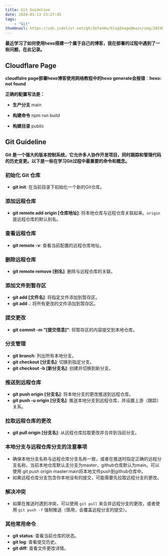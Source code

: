 ```yaml
---
title: Git Guideline
date: 2024-01-13 23:27:45
tags:
    - "Git"
thumbnail: https://cdn.jsdelivr.net/gh/ZefanHu/blogImage@main/img/20240113232846.png
---
```


**最近学习了如何使用hexo搭建一个属于自己的博客，我在部署的过程中遇到了一些问题，在此记录。**

## Cloudflare Page



**cloudfalre page部署hexo博客使用网络教程中的hexo generate会报错**：**hexo: not found**

**正确的配置写法是：**

* **生产分支** main

* **构建命令** npm run build

* **构建目录** public

## Git Guideline

**Git 是一个强大的版本控制系统，它允许多人协作开发项目，同时跟踪和管理代码的历史变更。以下是一些在学习Git过程中最重要的命令和概念。**

### 初始化 Git 仓库

- **git init**: 在当前目录下初始化一个新的Git仓库。

### 添加远程仓库

- **git remote add origin [仓库地址]**: 将本地仓库与远程仓库关联起来。`origin`是远程仓库的默认别名。

### 查看远程仓库

- **git remote -v**: 查看当前配置的远程仓库地址。

### 删除远程仓库

- **git remote remove [别名]**: 删除与远程仓库的关联。

### 添加文件到暂存区

- **git add [文件名]**: 将指定文件添加到暂存区。
- **git add .**: 将所有更改的文件添加到暂存区。

### 提交更改

- **git commit -m "[提交信息]"**: 将暂存区的内容提交到本地仓库。

### 分支管理

- **git branch**: 列出所有本地分支。
- **git checkout [分支名]**: 切换到指定分支。
- **git checkout -b [新分支名]**: 创建并切换到新分支。

### 推送到远程仓库

- **git push origin [分支名]**: 将本地分支的更改推送到远程仓库。
- **git push -u origin [分支名]**: 推送本地分支到远程仓库，并设置上游（跟踪）关系。

### 拉取远程仓库的更改

- **git pull origin [分支名]**: 从远程仓库拉取更改并合并到当前分支。

### 本地分支与远程仓库分支的注意事项

- 确保本地分支名称与远程仓库分支名称一致，或者在推送时指定正确的远程分支名称。当前本地仓库默认主分支为master，github仓库默认为main。可以使用 git push origin master:main将本地文件push到github仓库中。
- 如果远程仓库分支包含你本地没有的提交，可能需要先拉取远程分支的更改。

### 解决冲突

- 如果在推送时遇到冲突，可以使用 `git pull` 来合并远程分支的更改，或者使用 `git push -f` 强制推送（慎用，会覆盖远程分支的提交）。

### 其他常用命令

- **git status**: 查看当前仓库的状态。
- **git log**: 查看提交历史。
- **git diff**: 查看文件更改详情。